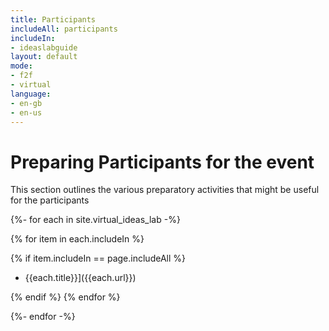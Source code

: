 ```yaml
---
title: Participants
includeAll: participants
includeIn:
- ideaslabguide
layout: default
mode:
- f2f
- virtual
language:
- en-gb
- en-us
---
```

# Preparing Participants for the event

This section outlines the various preparatory activities that might be useful for the participants

{%- for each in site.virtual_ideas_lab -%}

{% for item in each.includeIn %}

{% if item.includeIn == page.includeAll %}

* {{each.title}}]({{each.url}})

{% endif %}
{% endfor %}

{%- endfor -%}